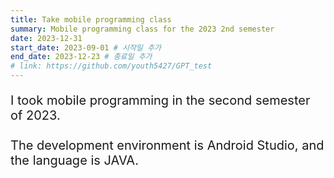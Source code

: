 ```yaml
---
title: Take mobile programming class
summary: Mobile programming class for the 2023 2nd semester
date: 2023-12-31
start_date: 2023-09-01 # 시작일 추가
end_date: 2023-12-23 # 종료일 추가
# link: https://github.com/youth5427/GPT_test
---
```


<p style="font-size: 20px;">
I took mobile programming in the second semester of 2023.
<br><br>
The development environment is Android Studio, and the language is JAVA.
<br><br>
</p>
